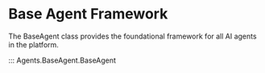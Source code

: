 # Base Agent Framework

The BaseAgent class provides the foundational framework for all AI agents in the platform.

::: Agents.BaseAgent.BaseAgent